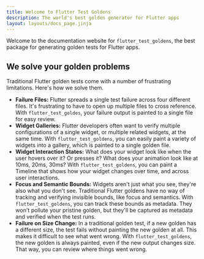 ```yaml
---
title: Welcome to Flutter Test Goldens
description: The world's best golden generator for Flutter apps
layout: layouts/docs_page.jinja
---
```

Welcome to the documentation website for `flutter_test_goldens`, the best package for
generating golden tests for Flutter apps.

## We solve your golden problems
Traditional Flutter golden tests come with a number of frustrating limitations. Here's
how we solve them.

 * **Failure Files:** Flutter spreads a single test failure across four different files.
   It's frustrating to have to open up multiple files to cross reference. With
   `flutter_test_goldes`, your failure output is painted to a single file for easy review.
 * **Widget Galleries:** Flutter developers often want to verify multiple configurations
   of a single widget, or multiple related widgets, at the same time. With
   `flutter_test_goldens`, you can easily paint a variety of widgets into a gallery,
   which is painted to a single golden file.
 * **Widget Interaction States:** What does your widget look like when the user hovers
   over it? Or presses it? What does your animation look like at 10ms, 20ms, 30ms?
   With `flutter_test_goldens`, you can paint a Timeline that shows how your widget
   changes over time, and across user interactions.
 * **Focus and Semantic Bounds:** Widgets aren't just what you see, they're also what you
   don't see. Traditional Flutter goldens have no way of tracking and verifying invisible
   bounds, like focus and semantics. With `flutter_test_goldens`, you can track these
   bounds as metadata. They won't pollute your pristine golden, but they'll be captured
   as metadata and verified when the test runs.
 * **Failure on Size Change:** In a traditional golden test, if a new golden has a different
   size, the test fails without painting the new golden at all. This makes it difficult to
   see what went wrong. With `flutter_test_goldens`, the new golden is always painted, even
   if the new output changes size. That way, you can review where things went wrong.
